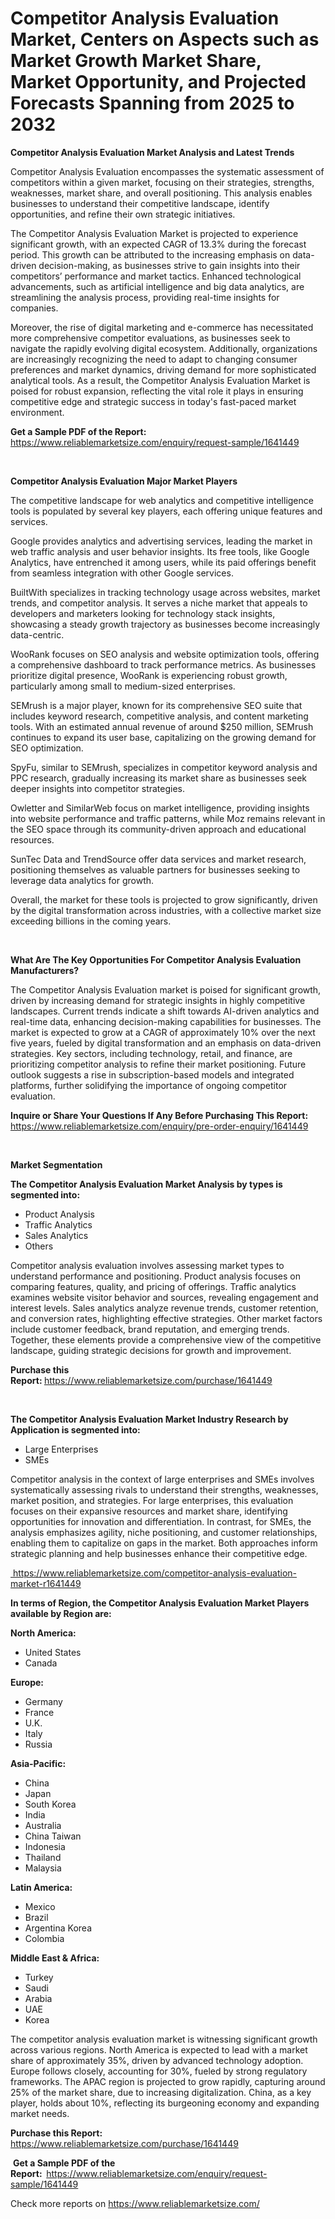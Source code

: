<p><h1>Competitor Analysis Evaluation Market, Centers on Aspects such as Market Growth Market Share, Market Opportunity, and Projected Forecasts Spanning from 2025 to 2032</h1></p><p><strong>Competitor Analysis Evaluation Market Analysis and Latest Trends</strong></p>
<p><p>Competitor Analysis Evaluation encompasses the systematic assessment of competitors within a given market, focusing on their strategies, strengths, weaknesses, market share, and overall positioning. This analysis enables businesses to understand their competitive landscape, identify opportunities, and refine their own strategic initiatives.</p><p>The Competitor Analysis Evaluation Market is projected to experience significant growth, with an expected CAGR of 13.3% during the forecast period. This growth can be attributed to the increasing emphasis on data-driven decision-making, as businesses strive to gain insights into their competitors’ performance and market tactics. Enhanced technological advancements, such as artificial intelligence and big data analytics, are streamlining the analysis process, providing real-time insights for companies.</p><p>Moreover, the rise of digital marketing and e-commerce has necessitated more comprehensive competitor evaluations, as businesses seek to navigate the rapidly evolving digital ecosystem. Additionally, organizations are increasingly recognizing the need to adapt to changing consumer preferences and market dynamics, driving demand for more sophisticated analytical tools. As a result, the Competitor Analysis Evaluation Market is poised for robust expansion, reflecting the vital role it plays in ensuring competitive edge and strategic success in today's fast-paced market environment.</p></p>
<p><strong>Get a Sample PDF of the Report:&nbsp;</strong> <a href="https://www.reliablemarketsize.com/enquiry/request-sample/1641449?utm_campaign=3323&utm_medium=2&utm_source=Github&utm_content=ia&utm_term=11032025&utm_id=competitor-analysis-evaluation">https://www.reliablemarketsize.com/enquiry/request-sample/1641449</a></p>
<p>&nbsp;</p>
<p><strong>Competitor Analysis Evaluation Major Market Players</strong></p>
<p><p>The competitive landscape for web analytics and competitive intelligence tools is populated by several key players, each offering unique features and services. </p><p>Google provides analytics and advertising services, leading the market in web traffic analysis and user behavior insights. Its free tools, like Google Analytics, have entrenched it among users, while its paid offerings benefit from seamless integration with other Google services.</p><p>BuiltWith specializes in tracking technology usage across websites, market trends, and competitor analysis. It serves a niche market that appeals to developers and marketers looking for technology stack insights, showcasing a steady growth trajectory as businesses become increasingly data-centric.</p><p>WooRank focuses on SEO analysis and website optimization tools, offering a comprehensive dashboard to track performance metrics. As businesses prioritize digital presence, WooRank is experiencing robust growth, particularly among small to medium-sized enterprises.</p><p>SEMrush is a major player, known for its comprehensive SEO suite that includes keyword research, competitive analysis, and content marketing tools. With an estimated annual revenue of around $250 million, SEMrush continues to expand its user base, capitalizing on the growing demand for SEO optimization.</p><p>SpyFu, similar to SEMrush, specializes in competitor keyword analysis and PPC research, gradually increasing its market share as businesses seek deeper insights into competitor strategies. </p><p>Owletter and SimilarWeb focus on market intelligence, providing insights into website performance and traffic patterns, while Moz remains relevant in the SEO space through its community-driven approach and educational resources.</p><p>SunTec Data and TrendSource offer data services and market research, positioning themselves as valuable partners for businesses seeking to leverage data analytics for growth.</p><p>Overall, the market for these tools is projected to grow significantly, driven by the digital transformation across industries, with a collective market size exceeding billions in the coming years.</p></p>
<p>&nbsp;</p>
<p><strong>What Are The Key Opportunities For Competitor Analysis Evaluation Manufacturers?</strong></p>
<p><p>The Competitor Analysis Evaluation market is poised for significant growth, driven by increasing demand for strategic insights in highly competitive landscapes. Current trends indicate a shift towards AI-driven analytics and real-time data, enhancing decision-making capabilities for businesses. The market is expected to grow at a CAGR of approximately 10% over the next five years, fueled by digital transformation and an emphasis on data-driven strategies. Key sectors, including technology, retail, and finance, are prioritizing competitor analysis to refine their market positioning. Future outlook suggests a rise in subscription-based models and integrated platforms, further solidifying the importance of ongoing competitor evaluation.</p></p>
<p><strong>Inquire or Share Your Questions If Any Before Purchasing This Report:</strong> <a href="https://www.reliablemarketsize.com/enquiry/pre-order-enquiry/1641449?utm_campaign=3323&utm_medium=2&utm_source=Github&utm_content=ia&utm_term=11032025&utm_id=competitor-analysis-evaluation">https://www.reliablemarketsize.com/enquiry/pre-order-enquiry/1641449</a></p>
<p>&nbsp;</p>
<p><strong>Market Segmentation</strong></p>
<p><strong>The Competitor Analysis Evaluation Market Analysis by types is segmented into:</strong></p>
<p><ul><li>Product Analysis</li><li>Traffic Analytics</li><li>Sales Analytics</li><li>Others</li></ul></p>
<p><p>Competitor analysis evaluation involves assessing market types to understand performance and positioning. Product analysis focuses on comparing features, quality, and pricing of offerings. Traffic analytics examines website visitor behavior and sources, revealing engagement and interest levels. Sales analytics analyze revenue trends, customer retention, and conversion rates, highlighting effective strategies. Other market factors include customer feedback, brand reputation, and emerging trends. Together, these elements provide a comprehensive view of the competitive landscape, guiding strategic decisions for growth and improvement.</p></p>
<p><strong>Purchase this Report:&nbsp;</strong><a href="https://www.reliablemarketsize.com/purchase/1641449?utm_campaign=3323&utm_medium=2&utm_source=Github&utm_content=ia&utm_term=11032025&utm_id=competitor-analysis-evaluation">https://www.reliablemarketsize.com/purchase/1641449</a></p>
<p>&nbsp;</p>
<p><strong>The Competitor Analysis Evaluation Market Industry Research by Application is segmented into:</strong></p>
<p><ul><li>Large Enterprises</li><li>SMEs</li></ul></p>
<p><p>Competitor analysis in the context of large enterprises and SMEs involves systematically assessing rivals to understand their strengths, weaknesses, market position, and strategies. For large enterprises, this evaluation focuses on their expansive resources and market share, identifying opportunities for innovation and differentiation. In contrast, for SMEs, the analysis emphasizes agility, niche positioning, and customer relationships, enabling them to capitalize on gaps in the market. Both approaches inform strategic planning and help businesses enhance their competitive edge.</p></p>
<p><a href="https://www.reliablemarketsize.com/competitor-analysis-evaluation-market-r1641449?utm_campaign=3323&utm_medium=2&utm_source=Github&utm_content=ia&utm_term=11032025&utm_id=competitor-analysis-evaluation">&nbsp;https://www.reliablemarketsize.com/competitor-analysis-evaluation-market-r1641449</a></p>
<p><strong>In terms of Region, the Competitor Analysis Evaluation Market Players available by Region are:</strong></p>
<p>
    <p> <strong> North America: </strong>
        <ul>
            <li>United States</li>
            <li>Canada</li>
        </ul>
        </p> 
    <p> <strong> Europe: </strong>
        <ul>
            <li>Germany</li>
            <li>France</li>
            <li>U.K.</li>
            <li>Italy</li>
            <li>Russia</li>
        </ul>
        </p> 
    <p> <strong> Asia-Pacific: </strong>
        <ul>
            <li>China</li>
            <li>Japan</li>
            <li>South Korea</li>
            <li>India</li>
            <li>Australia</li>
            <li>China Taiwan</li>
            <li>Indonesia</li>
            <li>Thailand</li>
            <li>Malaysia</li>
        </ul>
        </p> 
    <p> <strong> Latin America: </strong>
        <ul>
            <li>Mexico</li>
            <li>Brazil</li>
            <li>Argentina Korea</li>
            <li>Colombia</li>
        </ul>
        </p> 
    <p> <strong> Middle East & Africa: </strong>
        <ul>
            <li>Turkey</li>
            <li>Saudi</li>
            <li>Arabia</li>
            <li>UAE</li>
            <li>Korea</li>
        </ul>
    </p>
    </p>
<p><p>The competitor analysis evaluation market is witnessing significant growth across various regions. North America is expected to lead with a market share of approximately 35%, driven by advanced technology adoption. Europe follows closely, accounting for 30%, fueled by strong regulatory frameworks. The APAC region is projected to grow rapidly, capturing around 25% of the market share, due to increasing digitalization. China, as a key player, holds about 10%, reflecting its burgeoning economy and expanding market needs.</p></p>
<p><strong>Purchase this Report: </strong><a href="https://www.reliablemarketsize.com/purchase/1641449?utm_campaign=3323&utm_medium=2&utm_source=Github&utm_content=ia&utm_term=11032025&utm_id=competitor-analysis-evaluation">https://www.reliablemarketsize.com/purchase/1641449</a></p>
<p>&nbsp;<strong>Get a Sample PDF of the Report:&nbsp;&nbsp;</strong><a href="https://www.reliablemarketsize.com/enquiry/request-sample/1641449?utm_campaign=3323&utm_medium=2&utm_source=Github&utm_content=ia&utm_term=11032025&utm_id=competitor-analysis-evaluation">https://www.reliablemarketsize.com/enquiry/request-sample/1641449</a></p>
<p><strong></strong></p>
<p>Check more reports on <a href="https://www.reliablemarketsize.com/?utm_campaign=3323&utm_medium=2&utm_source=Github&utm_content=ia&utm_term=11032025&utm_id=competitor-analysis-evaluation">https://www.reliablemarketsize.com/</a></p>